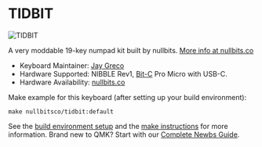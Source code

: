 # TIDBIT

![TIDBIT](https://nullbits.co/static/img/tidbit1.jpg)

A very moddable 19-key numpad kit built by nullbits. [More info at nullbits.co](https://nullbits.co/tidbit/)

* Keyboard Maintainer: [Jay Greco](https://github.com/jaygreco)
* Hardware Supported: NIBBLE Rev1, [Bit-C](https://nullbits.co/bit-c/) Pro Micro with USB-C.
* Hardware Availability: [nullbits.co](https://nullbits.co/)

Make example for this keyboard (after setting up your build environment):

    make nullbitsco/tidbit:default

See the [build environment setup](https://docs.qmk.fm/#/getting_started_build_tools) and the [make instructions](https://docs.qmk.fm/#/getting_started_make_guide) for more information. Brand new to QMK? Start with our [Complete Newbs Guide](https://docs.qmk.fm/#/newbs).